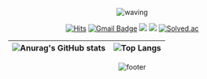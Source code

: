 <div align="center">

![waving](https://capsule-render.vercel.app/api?type=waving&height=180&text=Mj%20Son&fontAlign=65&fontAlignY=32&color=gradient)

[![Hits](https://hits.seeyoufarm.com/api/count/incr/badge.svg?url=https%3A%2F%2Fgithub.com%2Fmango606%2Fhit-counter&count_bg=%238F72DB&title_bg=%23555555&icon=github.svg&icon_color=%23E4DDF7&title=hits&edge_flat=false)](https://hits.seeyoufarm.com)
[![Gmail Badge](https://img.shields.io/badge/Gmail-EA4335?style=flat&logo=Gmail&logoColor=white&link=mailto:handmj01@gmail.com)](mailto:handmj01@gmail.com)
<a href="https://www.instagram.com/code_hand/" target="_blank"><img src="https://img.shields.io/badge/Instagram-E4405F?style=flat&logo=instagram&logoColor=white"/></a>
<a href="https://twitter.com/_mango6_" target="_blank"><img src="https://img.shields.io/badge/Twitter-1D9BF0?style=flat&logo=twitter&logoColor=white"/></a>
[![Solved.ac](http://mazassumnida.wtf/api/mini/generate_badge?boj=mango911)](https://solved.ac/mango911)

| ![Anurag's GitHub stats](https://github-readme-stats.vercel.app/api?username=mango606&theme=buefy&show_icons=true&hide_border=true) | ![Top Langs](https://github-readme-stats.vercel.app/api/top-langs/?username=mango606&langs_count=8&layout=compact&theme=buefy&hide_border=true)|
| ------------- | ------------- |

![footer](https://capsule-render.vercel.app/api?type=waving&color=gradient&height=80&section=footer&fontAlignY=85&fontSize=10)

</div>
